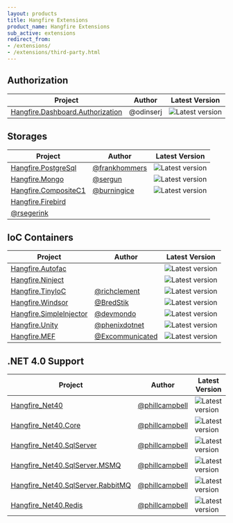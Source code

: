 ```yaml
---
layout: products
title: Hangfire Extensions
product_name: Hangfire Extensions
sub_active: extensions
redirect_from:
- /extensions/
- /extensions/third-party.html
---
```


## Authorization

Project | Author | Latest Version
--- | --- | ---
[Hangfire.Dashboard.Authorization](https://github.com/HangfireIO/Hangfire.Dashboard.Authorization) | @odinserj | ![Latest version](https://img.shields.io/nuget/v/Hangfire.Dashboard.Authorization.svg) 

## Storages

Project | Author | Latest Version
--- | --- | ---
[Hangfire.PostgreSql](https://github.com/frankhommers/Hangfire.PostgreSql) | [@frankhommers](https://github.com/frankhommers) | ![Latest version](https://img.shields.io/nuget/v/Hangfire.PostgreSql.svg) 
[Hangfire.Mongo](https://github.com/sergun/Hangfire.Mongo) | [@sergun](https://github.com/sergun) | ![Latest version](https://img.shields.io/nuget/v/Hangfire.Mongo.svg) 
[Hangfire.CompositeC1](https://www.nuget.org/packages/Hangfire.CompositeC1) |  [@burningice](http://www.nuget.org/profiles/burningice) | ![Latest version](https://img.shields.io/nuget/v/Hangfire.CompositeC1.svg) |
[Hangfire.Firebird](https://github.com/rsegerink/Hangfire.Firebird) |
[@rsegerink](https://github.com/rsegerink) |

## IoC Containers

Project | Author | Latest Version
--- | --- | ---
[Hangfire.Autofac](https://github.com/HangfireIO/Hangfire.Autofac) | | ![Latest version](https://img.shields.io/nuget/v/Hangfire.Autofac.svg) 
[Hangfire.Ninject](https://github.com/HangfireIO/Hangfire.Ninject) | | ![Latest version](https://img.shields.io/nuget/v/Hangfire.Ninject.svg) 
[Hangfire.TinyIoC](https://github.com/richclement/Hangfire.TinyIoC) | [@richclement](https://github.com/richclement) | ![Latest version](https://img.shields.io/nuget/v/Hangfire.TinyIoc.svg) 
[Hangfire.Windsor](https://github.com/BredStik/Hangfire.Windsor) | [@BredStik](https://github.com/BredStik) | ![Latest version](https://img.shields.io/nuget/v/Hangfire.Windsor.svg) 
[Hangfire.SimpleInjector](https://github.com/devmondo/Hangfire.SimpleInjector) | [@devmondo](https://github.com/devmondo/Hangfire.SimpleInjector) | ![Latest version](https://img.shields.io/nuget/v/Hangfire.SimpleInjector.svg) 
[Hangfire.Unity](https://github.com/phenixdotnet/Hangfire.Unity) | [@phenixdotnet](https://github.com/phenixdotnet) | ![Latest version](https://img.shields.io/nuget/v/Hangfire.Unity.svg) 
[Hangfire.MEF](https://github.com/Excommunicated/Hangfire.MEF) | [@Excommunicated](https://github.com/Excommunicated) | ![Latest version](https://img.shields.io/nuget/v/Hangfire.CompositeC1.svg) 

## .NET 4.0 Support

Project | Author | Latest Version
--- | --- | ---
[Hangfire_Net40](https://www.nuget.org/packages/Hangfire_net40/) | [@phillcampbell](https://github.com/phillcampbell) | ![Latest version](https://img.shields.io/nuget/v/Hangfire_net40.svg) 
[Hangfire_Net40.Core](https://www.nuget.org/packages/Hangfire_net40.Core/) | [@phillcampbell](https://github.com/phillcampbell) | ![Latest version](https://img.shields.io/nuget/v/Hangfire_net40.Core.svg) 
[Hangfire_Net40.SqlServer](https://www.nuget.org/packages/Hangfire_net40.SqlServer/) | [@phillcampbell](https://github.com/phillcampbell) | ![Latest version](https://img.shields.io/nuget/v/Hangfire_net40.SqlServer.svg) 
[Hangfire_Net40.SqlServer.MSMQ](https://www.nuget.org/packages/Hangfire_net40.SqlServer.MSMQ/) | [@phillcampbell](https://github.com/phillcampbell) | ![Latest version](https://img.shields.io/nuget/v/Hangfire_net40.SqlServer.MSMQ.svg) 
[Hangfire_Net40.SqlServer.RabbitMQ](https://www.nuget.org/packages/Hangfire_net40.SqlServer.RabbitMQ/) | [@phillcampbell](https://github.com/phillcampbell) | ![Latest version](https://img.shields.io/nuget/v/Hangfire_net40.SqlServer.RabbitMQ.svg) 
[Hangfire_Net40.Redis](https://www.nuget.org/packages/Hangfire_net40.Redis/) | [@phillcampbell](https://github.com/phillcampbell) | ![Latest version](https://img.shields.io/nuget/v/Hangfire_net40.Redis.svg) 
